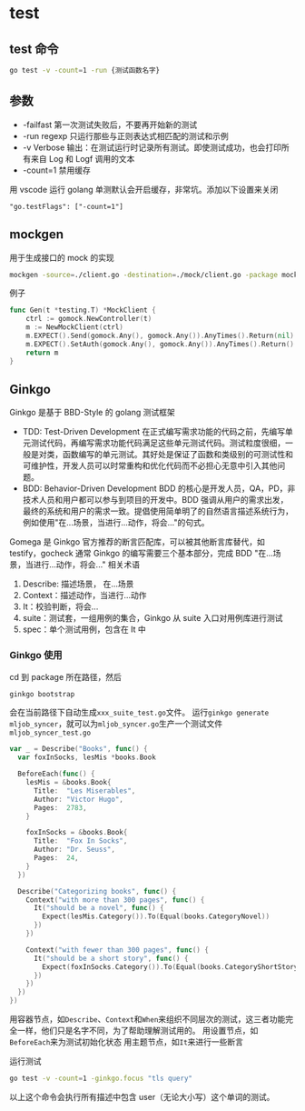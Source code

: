 # test

## test 命令

```bash
go test -v -count=1 -run {测试函数名字}
```

## 参数

- -failfast 第一次测试失败后，不要再开始新的测试
- -run regexp 只运行那些与正则表达式相匹配的测试和示例
- -v Verbose 输出：在测试运行时记录所有测试。即使测试成功，也会打印所有来自 Log 和 Logf 调用的文本
- -count=1 禁用缓存

用 vscode 运行 golang 单测默认会开启缓存，非常坑。添加以下设置来关闭

```text
"go.testFlags": ["-count=1"]
```

## mockgen

用于生成接口的 mock 的实现

```bash
mockgen -source=./client.go -destination=./mock/client.go -package mock_client
```

例子

```go
func Gen(t *testing.T) *MockClient {
	ctrl := gomock.NewController(t)
	m := NewMockClient(ctrl)
	m.EXPECT().Send(gomock.Any(), gomock.Any()).AnyTimes().Return(nil)
	m.EXPECT().SetAuth(gomock.Any(), gomock.Any()).AnyTimes().Return()
	return m
}
```

## Ginkgo

Ginkgo 是基于 BBD-Style 的 golang 测试框架

- TDD: Test-Driven Development
  在正式编写需求功能的代码之前，先编写单元测试代码，再编写需求功能代码满足这些单元测试代码。测试粒度很细，一般是对类，函数编写的单元测试。其好处是保证了函数和类级别的可测试性和可维护性，开发人员可以时常重构和优化代码而不必担心无意中引入其他问题。
- BDD: Behavior-Driven Development
  BDD 的核心是开发人员，QA，PD，非技术人员和用户都可以参与到项目的开发中。BDD 强调从用户的需求出发，最终的系统和用户的需求一致。提倡使用简单明了的自然语言描述系统行为，例如使用"在...场景，当进行...动作，将会..."的句式。

Gomega 是 Ginkgo 官方推荐的断言匹配库，可以被其他断言库替代，如 testify，gocheck
通常 Ginkgo 的编写需要三个基本部分，完成 BDD "在...场景，当进行...动作，将会..."
相关术语

1. Describe: 描述场景， 在...场景
2. Context：描述动作，当进行...动作
3. It：校验判断，将会...
4. suite：测试套，一组用例的集合，Ginkgo 从 suite 入口对用例库进行测试
5. spec：单个测试用例，包含在 It 中

### Ginkgo 使用

cd 到 package 所在路径，然后

```bash
ginkgo bootstrap
```

会在当前路径下自动生成`xxx_suite_test.go`文件。
运行`ginkgo generate mljob_syncer`，就可以为`mljob_syncer.go`生产一个测试文件`mljob_syncer_test.go`

```go
var _ = Describe("Books", func() {
  var foxInSocks, lesMis *books.Book

  BeforeEach(func() {
    lesMis = &books.Book{
      Title:  "Les Miserables",
      Author: "Victor Hugo",
      Pages:  2783,
    }

    foxInSocks = &books.Book{
      Title:  "Fox In Socks",
      Author: "Dr. Seuss",
      Pages:  24,
    }
  })

  Describe("Categorizing books", func() {
    Context("with more than 300 pages", func() {
      It("should be a novel", func() {
        Expect(lesMis.Category()).To(Equal(books.CategoryNovel))
      })
    })

    Context("with fewer than 300 pages", func() {
      It("should be a short story", func() {
        Expect(foxInSocks.Category()).To(Equal(books.CategoryShortStory))
      })
    })
  })
})
```

用容器节点，如`Describe`、`Context`和`When`来组织不同层次的测试，这三者功能完全一样，他们只是名字不同，为了帮助理解测试用的。
用设置节点，如`BeforeEach`来为测试初始化状态
用主题节点，如`It`来进行一些断言

运行测试

```bash
go test -v -count=1 -ginkgo.focus "tls query"
```

以上这个命令会执行所有描述中包含 user（无论大小写）这个单词的测试。
